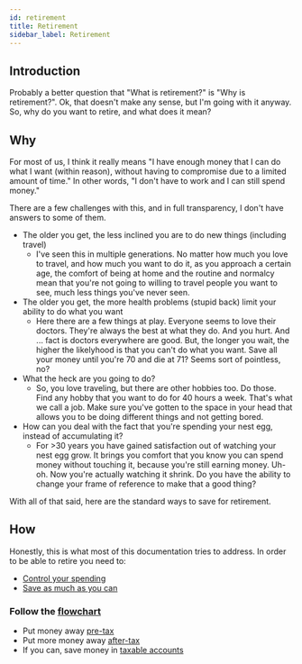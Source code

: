 ```yaml
---
id: retirement 
title: Retirement
sidebar_label: Retirement
---
```

## Introduction

Probably a better question that "What is retirement?" is "Why is retirement?".  Ok, that doesn't make any sense, but I'm going with it anyway.  So, why do you want to retire, and what does it mean?

## Why
For most of us, I think it really means "I have enough money that I can do what I want (within reason), without having to compromise due to a limited amount of time."  In other words, "I don't have to work and I can still spend money."

There are a few challenges with this, and in full transparency, I don't have answers to some of them.

* The older you get, the less inclined you are to do new things (including travel)
  * I've seen this in multiple generations.  No matter how much you love to travel, and how much you want to do it, as you approach a certain age, the comfort of being at home and the routine and normalcy mean that you're not going to willing to travel people you want to see, much less things you've never seen.
* The older you get, the more health problems (stupid back) limit your ability to do what you want
  * Here there are a few things at play.  Everyone seems to love their doctors.  They're always the best at what they do.  And you hurt.  And ... fact is doctors everywhere are good.  But, the longer you wait, the higher the likelyhood is that you can't do what you want.  Save all your money until you're 70 and die at 71?  Seems sort of pointless, no?
* What the heck are you going to do?
  * So, you love traveling, but there are other hobbies too.  Do those.  Find any hobby that you want to do for 40 hours a week.  That's what we call a job.  Make sure you've gotten to the space in your head that allows you to be doing different things and not getting bored.
* How can you deal with the fact that you're spending your nest egg, instead of accumulating it?
  * For >30 years you have gained satisfaction out of watching your nest egg grow.  It brings you comfort that you know you can spend money without touching it, because you're still earning money.  Uh-oh.  Now you're actually watching it shrink.  Do you have the ability to change your frame of reference to make that a good thing?


With all of that said, here are the standard ways to save for retirement.

## How

Honestly, this is what most of this documentation tries to address.  In order to be able to retire you need to:

* [Control your spending](spending.md)
* [Save as much as you can](saving.md)

### Follow the [flowchart](saving.md)

* Put money away [pre-tax](pre-tax.md)
* Put more money away [after-tax](after-tax.md)
* If you can, save money in [taxable accounts ](taxable.md)
